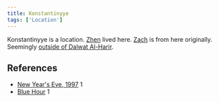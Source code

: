 ```yaml
---
title: Konstantinyye
tags: ['Location']
---
```

Konstantinyye is a location. [Zhen](/_wiki/zhen.md) lived here. [Zach](/_wiki/zach.md) is from here originally. Seemingly [outside of Dalwat Al-Harir](/_wiki/outside-of-dalwat-al-harir.md).

## References
- [New Year's Eve, 1997](/_wiki/new-years-eve-1997.md) 1
- [Blue Hour](/_wiki/blue-hour.md) 1
